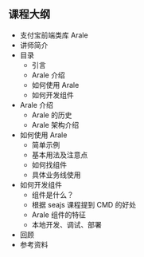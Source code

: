 ## 课程大纲

* 支付宝前端类库 Arale
* 讲师简介
* 目录
	* 引言
	* Arale 介绍
	* 如何使用 Arale
	* 如何开发组件
* Arale 介绍
	* Arale 的历史
	* Arale 架构介绍
* 如何使用 Arale
	* 简单示例
	* 基本用法及注意点
	* 如何找组件
	* 具体业务线使用
* 如何开发组件
	* 组件是什么？
	* 根据 seajs 课程提到 CMD 的好处
	* Arale 组件的特征
	* 本地开发、调试、部署
* 回顾
* 参考资料
